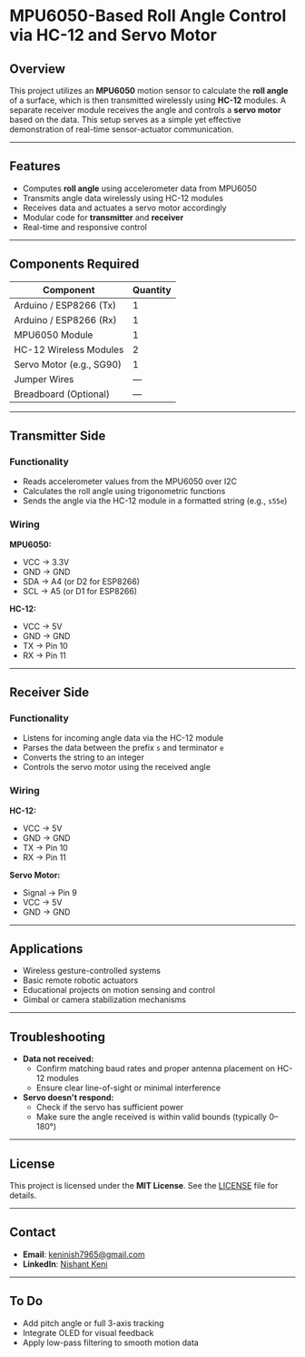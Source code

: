 # MPU6050-Based Roll Angle Control via HC-12 and Servo Motor

## Overview
This project utilizes an **MPU6050** motion sensor to calculate the **roll angle** of a surface, which is then transmitted wirelessly using **HC-12** modules. A separate receiver module receives the angle and controls a **servo motor** based on the data. This setup serves as a simple yet effective demonstration of real-time sensor-actuator communication.

---

## Features
- Computes **roll angle** using accelerometer data from MPU6050
- Transmits angle data wirelessly using HC-12 modules
- Receives data and actuates a servo motor accordingly
- Modular code for **transmitter** and **receiver**
- Real-time and responsive control

---

## Components Required

| Component                  | Quantity |
|---------------------------|----------|
| Arduino / ESP8266 (Tx)    | 1        |
| Arduino / ESP8266 (Rx)    | 1        |
| MPU6050 Module            | 1        |
| HC-12 Wireless Modules    | 2        |
| Servo Motor (e.g., SG90)  | 1        |
| Jumper Wires              | —        |
| Breadboard (Optional)     | —        |

---

## Transmitter Side

### Functionality
- Reads accelerometer values from the MPU6050 over I2C
- Calculates the roll angle using trigonometric functions
- Sends the angle via the HC-12 module in a formatted string (e.g., `s55e`)

### Wiring
**MPU6050:**
- VCC → 3.3V  
- GND → GND  
- SDA → A4 (or D2 for ESP8266)  
- SCL → A5 (or D1 for ESP8266)

**HC-12:**
- VCC → 5V  
- GND → GND  
- TX → Pin 10  
- RX → Pin 11  

---

## Receiver Side

### Functionality
- Listens for incoming angle data via the HC-12 module
- Parses the data between the prefix `s` and terminator `e`
- Converts the string to an integer
- Controls the servo motor using the received angle

### Wiring
**HC-12:**
- VCC → 5V  
- GND → GND  
- TX → Pin 10  
- RX → Pin 11  

**Servo Motor:**
- Signal → Pin 9  
- VCC → 5V  
- GND → GND  

---

## Applications
- Wireless gesture-controlled systems
- Basic remote robotic actuators
- Educational projects on motion sensing and control
- Gimbal or camera stabilization mechanisms

---

## Troubleshooting
- **Data not received:**
  - Confirm matching baud rates and proper antenna placement on HC-12 modules
  - Ensure clear line-of-sight or minimal interference
- **Servo doesn't respond:**
  - Check if the servo has sufficient power
  - Make sure the angle received is within valid bounds (typically 0–180°)

---

## License
This project is licensed under the **MIT License**. See the [LICENSE](LICENSE) file for details.

---

## Contact
- **Email**: [keninish7965@gmail.com](mailto:keninish7965@gmail.com)  
- **LinkedIn**: [Nishant Keni](https://www.linkedin.com/in/nishantkeni)

---

## To Do
- Add pitch angle or full 3-axis tracking
- Integrate OLED for visual feedback
- Apply low-pass filtering to smooth motion data

